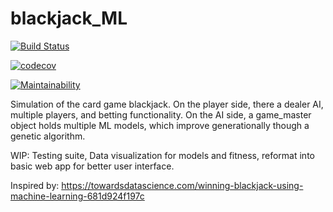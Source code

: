 # blackjack_ML

[![Build Status](https://travis-ci.com/lukeschissler/blackjack_ML.svg?branch=master)](https://travis-ci.com/lukeschissler/blackjack_ML)

[![codecov](https://codecov.io/gh/lukeschissler/blackjack_ML/branch/master/graph/badge.svg)](https://codecov.io/gh/lukeschissler/blackjack_ML)

[![Maintainability](https://api.codeclimate.com/v1/badges/181737ec1feaa31b6765/maintainability)](https://codeclimate.com/github/lukeschissler/blackjack_ML/maintainability)

Simulation of the card game blackjack. On the player side, there a dealer AI, multiple players, and betting functionality. On the AI side, a game_master object holds multiple ML models, which improve generationally though a genetic algorithm.

WIP: Testing suite, Data visualization for models and fitness, reformat into basic web app for better user interface. 


Inspired by: https://towardsdatascience.com/winning-blackjack-using-machine-learning-681d924f197c
